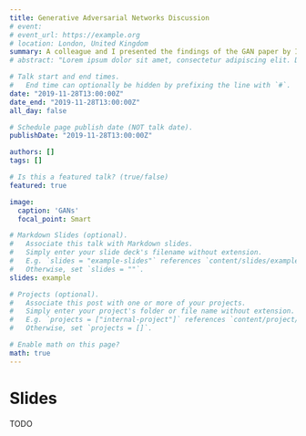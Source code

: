 ```yaml
---
title: Generative Adversarial Networks Discussion
# event:
# event_url: https://example.org
# location: London, United Kingdom
summary: A colleague and I presented the findings of the GAN paper by Ian Goodfellow to fellow graduate students.
# abstract: "Lorem ipsum dolor sit amet, consectetur adipiscing elit. Duis posuere tellusac convallis placerat. Proin tincidunt magna sed ex sollicitudin condimentum. Sed ac faucibus dolor, scelerisque sollicitudin nisi. Cras purus urna, suscipit quis sapien eu, pulvinar tempor diam."

# Talk start and end times.
#   End time can optionally be hidden by prefixing the line with `#`.
date: "2019-11-28T13:00:00Z"
date_end: "2019-11-28T13:00:00Z"
all_day: false

# Schedule page publish date (NOT talk date).
publishDate: "2019-11-28T13:00:00Z"

authors: []
tags: []

# Is this a featured talk? (true/false)
featured: true

image:
  caption: 'GANs'
  focal_point: Smart

# Markdown Slides (optional).
#   Associate this talk with Markdown slides.
#   Simply enter your slide deck's filename without extension.
#   E.g. `slides = "example-slides"` references `content/slides/example-slides.md`.
#   Otherwise, set `slides = ""`.
slides: example

# Projects (optional).
#   Associate this post with one or more of your projects.
#   Simply enter your project's folder or file name without extension.
#   E.g. `projects = ["internal-project"]` references `content/project/deep-learning/index.md`.
#   Otherwise, set `projects = []`.

# Enable math on this page?
math: true
---
```


<!-- {{% alert note %}}
Click on the **Slides** button above to view the built-in slides feature.
{{% /alert %}} -->

# Slides
TODO
<!-- TODO -->

<!-- Slides can be added in a few ways: -->

<!-- - **Create** slides using Academic's [*Slides*](https://sourcethemes.com/academic/docs/managing-content/#create-slides) feature and link using `slides` parameter in the front matter of the talk file
- **Upload** an existing slide deck to `static/` and link using `url_slides` parameter in the front matter of the talk file
- **Embed** your slides (e.g. Google Slides) or presentation video on this page using [shortcodes](https://sourcethemes.com/academic/docs/writing-markdown-latex/). -->
